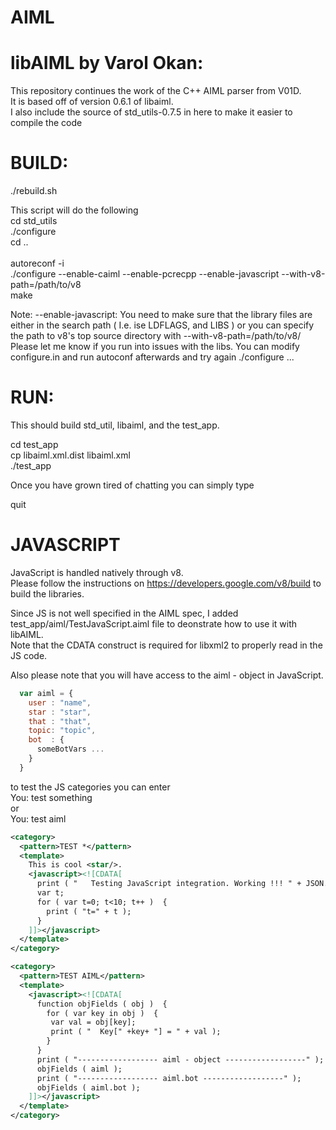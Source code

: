 AIML
=======

libAIML by Varol Okan:
=======================

This repository continues the work of the C++ AIML parser from V01D.<br>
It is based off of version 0.6.1 of libaiml.<br>
I also include the source of std_utils-0.7.5 in here to make it easier to compile the code<p>

BUILD:
======

./rebuild.sh

This script will do the following<br>
  cd std_utils<br>
  ./configure <br>
  cd ..<br>
<br>
  autoreconf -i<br>
  ./configure --enable-caiml --enable-pcrecpp --enable-javascript --with-v8-path=/path/to/v8 <br>
  make<br>


Note: --enable-javascript: You need to make sure that the library files are either in the search path ( I.e. ise LDFLAGS, and LIBS ) or you can specify the path to v8's top source directory with --with-v8-path=/path/to/v8/
Please let me know if you run into issues with the libs. You can modify configure.in and run autoconf afterwards and try again ./configure ...


RUN:
====

This should build std_util, libaiml, and the test_app.<p>

cd test_app<br>
cp libaiml.xml.dist libaiml.xml<br>
./test_app<p>

Once you have grown tired of chatting you can simply type

quit


JAVASCRIPT
==========

JavaScript is handled natively through v8. <br>
Please follow the instructions on https://developers.google.com/v8/build to build the libraries.<p>

Since JS is not well specified in the AIML spec, I added test_app/aiml/TestJavaScript.aiml file to deonstrate how to use it with libAIML.<br>
Note that the CDATA construct is required for libxml2 to properly read in the JS code.<p>

Also please note that you will have access to the aiml - object in JavaScript. 
```JAVASCRIPT
  var aiml = { 
    user : "name",
    star : "star",
    that : "that",
    topic: "topic",
    bot  : {
      someBotVars ...
    }
  }
```

to test the JS categories you can enter <br>
You: test something<br>
or<br>
You: test aiml<p>

```xml
<category>
  <pattern>TEST *</pattern>
  <template>
    This is cool <star/>.
    <javascript><![CDATA[
      print ( "   Testing JavaScript integration. Working !!! " + JSON.stringify ( aiml ) );
      var t;
      for ( var t=0; t<10; t++ )  {
        print ( "t=" + t );
      }
    ]]></javascript>
  </template>
</category>

<category>
  <pattern>TEST AIML</pattern>
  <template>
    <javascript><![CDATA[
      function objFields ( obj )  {
        for ( var key in obj )  {
         var val = obj[key];
         print ( "  Key[" +key+ "] = " + val );
        }
      }
      print ( "------------------ aiml - object ------------------" );
      objFields ( aiml );
      print ( "------------------ aiml.bot ------------------" );
      objFields ( aiml.bot );
    ]]></javascript>
  </template>
</category>
```

